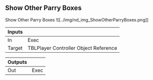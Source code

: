 ## Show Other Parry Boxes
Show Other Parry Boxes
![[../img/nd_img_ShowOtherParryBoxes.png]]

|Inputs||
|--|--|
| In | Exec |
| Target | TBLPlayer Controller Object Reference |

|Outputs||
|--|--|
| Out | Exec |
